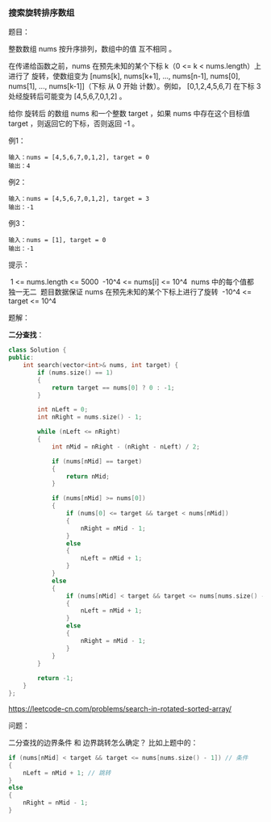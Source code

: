 ### 搜索旋转排序数组

题目：

整数数组 nums 按升序排列，数组中的值 互不相同 。

在传递给函数之前，nums 在预先未知的某个下标 k（0 <= k < nums.length）上进行了 旋转，使数组变为 [nums[k], nums[k+1], ..., nums[n-1], nums[0], nums[1], ..., nums[k-1]]（下标 从 0 开始 计数）。例如， [0,1,2,4,5,6,7] 在下标 3 处经旋转后可能变为 [4,5,6,7,0,1,2] 。

给你 旋转后 的数组 nums 和一个整数 target ，如果 nums 中存在这个目标值 target ，则返回它的下标，否则返回 -1 。



例1：

```
输入：nums = [4,5,6,7,0,1,2], target = 0
输出：4
```



例2：

```
输入：nums = [4,5,6,7,0,1,2], target = 3
输出：-1
```



例3：

```
输入：nums = [1], target = 0
输出：-1
```



提示：

​	1 <= nums.length <= 5000
​	-10^4 <= nums[i] <= 10^4
​	nums 中的每个值都 独一无二
​	题目数据保证 nums 在预先未知的某个下标上进行了旋转
​	-10^4 <= target <= 10^4



题解：

**二分查找**：

```c++
class Solution {
public:
    int search(vector<int>& nums, int target) {
		if (nums.size() == 1)
		{
			return target == nums[0] ? 0 : -1;
		}

		int nLeft = 0;
		int nRight = nums.size() - 1;

		while (nLeft <= nRight)
		{
			int nMid = nRight - (nRight - nLeft) / 2;

			if (nums[nMid] == target)
			{
				return nMid;
			}

			if (nums[nMid] >= nums[0])
			{
				if (nums[0] <= target && target < nums[nMid])
				{
					nRight = nMid - 1;
				}
				else
				{
					nLeft = nMid + 1;
				}
			}
			else
			{
				if (nums[nMid] < target && target <= nums[nums.size() - 1])
				{
					nLeft = nMid + 1;
				}
				else
				{
					nRight = nMid - 1;
				}
			}
		}
		
		return -1;
	}
};
```



https://leetcode-cn.com/problems/search-in-rotated-sorted-array/



问题：

二分查找的边界条件 和 边界跳转怎么确定？ 比如上题中的：

```c++
if (nums[nMid] < target && target <= nums[nums.size() - 1]) // 条件
{
    nLeft = nMid + 1; // 跳转
}
else
{
    nRight = nMid - 1;
}
```

